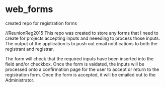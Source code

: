 # web_forms
created repo for registration forms

//ReunionReg2015
This repo was created to store any forms that I need to create for projects accepting inputs and neeeding to process those inputs. The output of the application is to push out email notifications to both the registrant and registrar.

The form will check that the required inputs have been inserted into the field and/or checkbox.
Once the form is vaidated, the inputs will be processed onto a confirmation page for the user to accept or return to the registration form.
Once the form is accepted, it will be emailed out to the Administrator.
